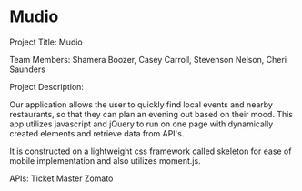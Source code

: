 # Mudio
Project Title: Mudio

Team Members: Shamera Boozer, Casey Carroll, Stevenson Nelson, Cheri Saunders

Project Description:

Our application allows the user to quickly find local events and nearby restaurants, so that they can plan an evening out based on their mood. 
This app utilizes javascript and jQuery to run on one page with dynamically created elements and retrieve data from API's.

It is constructed on a lightweight css framework called skeleton for ease of mobile implementation and also utilizes moment.js.

APIs:
Ticket Master
Zomato
